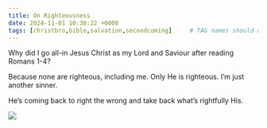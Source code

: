 ```yaml
---
title: On Righteousness
date: 2024-11-01 10:30:22 +0000
tags: [christbro,bible,salvation,secondcoming]     # TAG names should always be lowercase
---
```


Why did I go all-in Jesus Christ as my Lord and Saviour after reading Romans 1-4?

Because none are righteous, including me. Only He is righteous. I’m just another sinner.

He’s coming back to right the wrong and take back what’s rightfully His.

![](/8921163fb587e3f74d66a1d5d329d54e.jpeg)